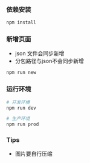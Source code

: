 ### 依赖安装

```bash
npm install
```

### 新增页面
- json 文件会同步新增
- 分包路径与json不会同步新增
```bash
npm run new
```

### 运行环境
```bash
# 开发环境
npm run dev

# 生产环境
npm run prod

```

### Tips
- 图片要自行压缩